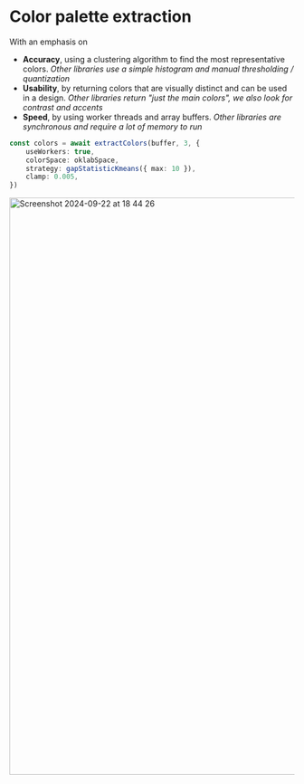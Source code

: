 # Color palette extraction

With an emphasis on 
- **Accuracy**, using a clustering algorithm to find the most representative colors.
  *Other libraries use a simple histogram and manual thresholding / quantization*
- **Usability**, by returning colors that are visually distinct and can be used in a design.
  *Other libraries return "just the main colors", we also look for contrast and accents*
- **Speed**, by using worker threads and array buffers.
  *Other libraries are synchronous and require a lot of memory to run*


```ts
const colors = await extractColors(buffer, 3, {
	useWorkers: true,
	colorSpace: oklabSpace,
	strategy: gapStatisticKmeans({ max: 10 }),
	clamp: 0.005,
})
```

<img width="1020" alt="Screenshot 2024-09-22 at 18 44 26" src="https://github.com/user-attachments/assets/4f67c7c6-d56a-407a-a73e-97a78768f000">



